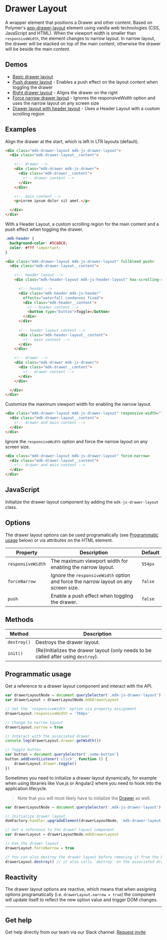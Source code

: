# Drawer Layout

A wrapper element that positions a Drawer and other content. Based on Polymer's [app-drawer-layout](https://elements.polymer-project.org/elements/app-layout?active=app-drawer-layout) element using vanilla web technologies (CSS, JavaScript and HTML). When the viewport width is smaller than `responsiveWidth`, the element changes to narrow layout. In narrow layout, the drawer will be stacked on top of the main content, otherwise the drawer will be beside the main content.

## Demos

- [Basic drawer layout](http://mdk-demo.themekit.io/drawer-layout.html)
- [Push drawer layout](http://mdk-demo.themekit.io/drawer-layout-push.html) - Enables a push effect on the layout content when toggling the drawer
- [Right drawer layout](http://mdk-demo.themekit.io/drawer-layout-right.html) - Aligns the drawer on the right
- [Force narrow drawer layout](http://mdk-demo.themekit.io/drawer-layout-force-narrow.html) - Ignores the responsiveWidth option and uses the narrow layout on any screen size
- [Drawer layout with header layout](http://mdk-demo.themekit.io/drawer-layout-with-header-layout.html) - Uses a Header Layout with a custom scrolling region

## Examples

Align the drawer at the start, which is left in LTR layouts (default).

```html
<div class="mdk-drawer-layout mdk-js-drawer-layout">
  <div class="mdk-drawer-layout__content">

    <!-- drawer -->
    <div class="mdk-drawer mdk-js-drawer">
      <div class="mdk-drawer__content">
        <!-- drawer content -->
      </div>
    </div>

    <!-- main content -->
    <p>Lorem ipsum dolor sit amet.</p>

  </div>
</div>
```

With a Header Layout, a custom scrolling region for the main content and a push effect when toggling the drawer.

```css
.mdk-header {
  background-color: #5C6BC0;
  color: #fff !important;
}
```

```html
<div class="mdk-drawer-layout mdk-js-drawer-layout" fullbleed push>
  <div class="mdk-drawer-layout__content">

    <!-- header layout -->
    <div class="mdk-header-layout mdk-js-header-layout" has-scrolling-region>

      <!-- header -->
      <div class="mdk-header mdk-js-header"
        effects="waterfall condenses fixed">
        <div class="mdk-header__content">
          <!-- header content -->
          <button type="button">Toggle</button>
        </div>
      </div>
      
      <!-- header layout content -->
      <div class="mdk-header-layout__content">
        <!-- main content -->
      </div>
    </div>

    <!-- drawer -->
    <div class="mdk-drawer mdk-js-drawer">
      <div class="mdk-drawer__content">
        <!-- drawer content -->
      </div>
    </div>

  </div>
</div>
```

Customize the maximum viewport width for enabling the narrow layout.

```html
<div class="mdk-drawer-layout mdk-js-drawer-layout" responsive-width="768px">
  <div class="mdk-drawer-layout__content">
    <!-- drawer and main content -->
  </div>
</div>
```

Ignore the `responsiveWidth` option and force the narrow layout on any screen size.

```html
<div class="mdk-drawer-layout mdk-js-drawer-layout" force-narrow>
  <div class="mdk-drawer-layout__content">
    <!-- drawer and main content -->
  </div>
</div>
```

## JavaScript

Initialize the drawer layout component by adding the `mdk-js-drawer-layout` class.

## Options

The drawer layout options can be used programatically (see [Programmatic usage](#programmatic-usage) below) or via attributes on the HTML element.

<table>
  <thead>
    <tr>
      <th>Property</th>
      <th>Description</th>
      <th>Default</th>
    </tr>
  </thead>
  <tbody>
    <tr>
      <td><code>responsiveWidth</code></td>
      <td>The maximum viewport width for enabling the narrow layout.</td>
      <td><code>554px</code></td>
    </tr>
    <tr>
      <td><code>forceNarrow</code></td>
      <td>Ignore the <code>responsiveWidth</code> option and force the narrow layout on any screen size.</td>
      <td><code>false</code></td>
    </tr>
    <tr>
      <td><code>push</code></td>
      <td>Enable a push effect when toggling the drawer.</td>
      <td><code>false</code></td>
    </tr>
  </tbody>
</table>

## Methods

<table>
  <thead>
    <tr>
      <th>Method</th>
      <th>Description</th>
    </tr>
  </thead>
  <tbody>
    <tr>
      <td><code>destroy()</code></td>
      <td>Destroys the drawer layout.</td>
    </tr>
    <tr>
      <td><code>init()</code></td>
      <td>(Re)Initializes the drawer layout (only needs to be called after using <code>destroy</code>).</td>
    </tr>
  </tbody>
</table>

## Programmatic usage

Get a reference to a drawer layout component and interact with the API.

```js
var drawerLayoutNode = document.querySelector('.mdk-js-drawer-layout')
var drawerLayout = drawerLayoutNode.mdkDrawerLayout

// Set the `responsiveWidth` option via property assignment
drawerLayout.responsiveWidth = '768px'

// Change to narrow layout
drawerLayout.narrow = true

// Interact with the associated drawer
console.log(drawerLayout.drawer.getWidth())

// Toggle button
var button = document.querySelector('.some-button')
button.addEventListener('click', function () {
	drawerLayout.drawer.toggle()
})
```

Sometimes you need to initialize a drawer layout dynamically, for example when using libraries like Vue.js or Angular2 where you need to hook into the application lifecycle.

> Note that you will most likely have to initialize the [Drawer](https://github.com/themekit/material-design-kit/tree/master/src/drawer) as well.

```js
var drawerLayoutNode = document.querySelector('.mdk-js-drawer-layout')

// Initialize drawer layout
domFactory.handler.upgradeElement(drawerLayoutNode, 'mdk-drawer-layout')

// Get a reference to the drawer layout component
var drawerLayout = drawerLayoutNode.mdkDrawerLayout

// Use the drawer layout
drawerLayout.forceNarrow = true

// You can also destroy the drawer layout before removing it from the DOM
drawerLayout.destroy() // it also calls `destroy` on the associated drawer
```

## Reactivity

The drawer layout options are reactive, which means that when assigning options programatically (i.e. `drawerLayout.narrow = true`) the component will update itself to reflect the new option value and trigger DOM changes.

---

## Get help
Get help directly from our team via our Slack channel. [Request invite](http://themekit-slack-invite.stamplayapp.com/)